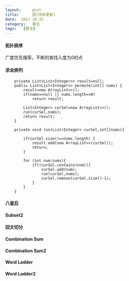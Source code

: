 ```yaml
---
layout:     post
title:      图(持续更新)
date:  2017-10-15
category:   算法
tags:   [算法]
---
```

#### 拓扑排序
广度优先搜索，不断的查找入度为0的点
#### 求全排列
```
    private List<List<Integer>> result=null;
    public List<List<Integer>> permute(int[] nums) {
        result=new ArrayList<>();
        if(nums==null || nums.length==0)
            return result;

        List<Integer> curSel=new ArrayList<>();
        run(curSel,nums);
        return result;
    }

    private void run(List<Integer> curSel,int[]nums){

        if(curSel.size()==nums.length) {
            result.add(new ArrayList<>(curSel));
            return;
        }

        for (int num:nums){
            if(!curSel.contains(num)){
                curSel.add(num);
                run(curSel,nums);
                curSel.remove(curSel.size()-1);
            }
        }
    }
```
#### 八皇后
####  Subset2
####  回文切分
#### Combination Sum
#### Combination Sum2
#### Word Ladder
#### Word Ladder2

